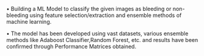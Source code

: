 • Building a ML Model to classify the given images as bleeding or non-bleeding using feature selection/extraction and
ensemble methods of machine learning.

• The model has been developed using vast datasets, various ensemble methods like Adaboost Classifier,Random Forest,
etc. and results have been confirmed through Performance Matrices obtained.
